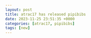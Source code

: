 ```yaml
---
layout: post
title: atrac17 has released pipibibs
date: 2023-11-25 23:51:35 +0000
categories: [atrac17, pipibibs]
tags: [new]
---
```


